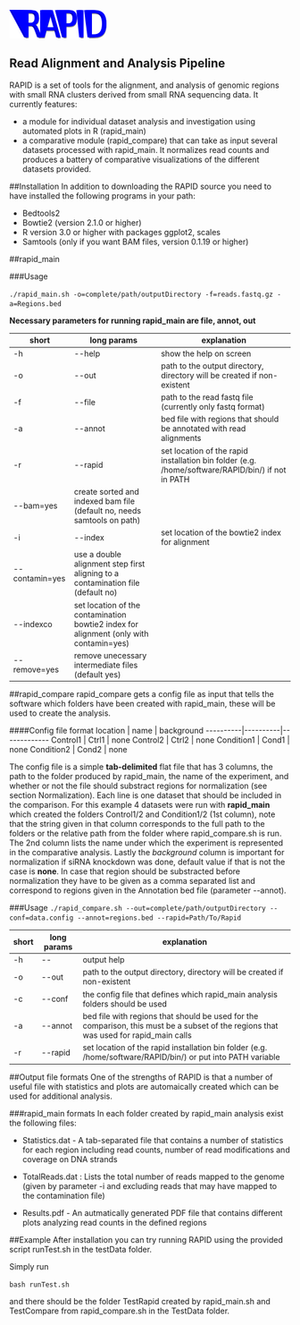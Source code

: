 ![RAPID Logo][logo]


[logo]: figures/Logo.png

Read Alignment and Analysis Pipeline
------------------------------------

RAPID is a set of tools for the alignment, and analysis of genomic regions with small RNA clusters derived from small RNA sequencing data.
It currently features:
- a module for individual dataset analysis and investigation using automated plots in R (rapid_main)
- a comparative module (rapid_compare) that can take as input several datasets processed with rapid_main. It normalizes read counts and produces a battery of comparative visualizations of the different datasets provided.


##Installation
In addition to downloading the RAPID source you need to have installed the following programs in your path:
* Bedtools2
* Bowtie2 (version 2.1.0 or higher)
* R version 3.0 or higher with packages ggplot2, scales
* Samtools (only if you want BAM files, version 0.1.19 or higher)

##rapid_main

###Usage

`./rapid_main.sh -o=complete/path/outputDirectory -f=reads.fastq.gz -a=Regions.bed  `

**Necessary parameters for running rapid_main are file, annot, out**

short | long params | explanation
-----------|------------|--------
-h | --help | show the help on screen
-o | --out  | path to the output directory, directory will be created if non-existent
-f | --file | path to the read fastq file (currently only fastq format)
-a | --annot |  bed file with regions that should be annotated with read alignments
-r | --rapid | set location of the rapid installation bin folder (e.g. /home/software/RAPID/bin/) if not in PATH
 | --bam=yes | create sorted and indexed bam file (default no, needs samtools on path)
-i | --index | set location of the bowtie2 index for alignment
 | --contamin=yes | use a double alignment step first aligning to a contamination file (default no)
 | --indexco | set location of the contamination bowtie2 index for alignment (only with contamin=yes)
 | --remove=yes | remove unecessary intermediate files (default yes)

##rapid_compare
rapid_compare gets a config file as input that tells the software which folders have been created with rapid_main, these will be used to create the analysis.

####Config file format
location   |     name |   background
----------|----------|-------------
Control1 | Ctrl1  | none
Control2 | Ctrl2  | none
Condition1 | Cond1   | none
Condition2 | Cond2   | none

The config file is a simple **tab-delimited** flat file that has 3 columns,  the path to the folder produced by rapid_main, the name of the experiment, and whether or not the file should substract regions for normalization (see section Normalization). Each line is one dataset that should be included in the comparison.
For this example 4 datasets were run with **rapid_main** which created the folders Control1/2 and Condition1/2 (1st column), note that the string given in that column corresponds to the full path to the folders or the relative path from the folder where rapid_compare.sh is run. The 2nd column lists the name under which the experiment is represented in the comparative analysis. Lastly the *background* column is important for normalization if siRNA knockdown was done, default value if that is not the case is **none**. In case that region should be substracted before normalization they have to be given as a comma separated list and correspond to regions given in the Annotation bed file (parameter --annot).
 
###Usage
`./rapid_compare.sh --out=complete/path/outputDirectory --conf=data.config --annot=regions.bed --rapid=Path/To/Rapid `

short | long params | explanation
-----------|------------|--------
-h | -- | output help
-o | --out | path to the output directory, directory will be created if non-existent
-c | --conf | the config file that defines which rapid_main analysis folders should be used
-a | --annot | bed file with regions that should be used for the comparison, this must be a subset of the regions that was used for rapid_main calls
-r | --rapid | set location of the rapid installation bin folder (e.g. /home/software/RAPID/bin/) or put into PATH variable

##Output file formats
One of the strengths of RAPID is that a number of useful file with statistics and plots are automaically created which can be used for additional analysis.

###rapid_main formats
In each folder created by rapid_main analysis exist the following files:
* Statistics.dat - A tab-separated file that contains a number of statistics for each region including read counts, number of read modifications and coverage on DNA strands

* TotalReads.dat : Lists the total number of reads mapped to the genome (given by parameter -i and excluding reads that may have mapped to the contamination file)
* Results.pdf - An autmatically generated PDF file that contains different plots analyzing read counts in the defined regions

##Example
After installation you can try running RAPID using the provided script runTest.sh in the testData folder.

Simply run

`bash runTest.sh`

and there should be the folder TestRapid created by rapid_main.sh and TestCompare from rapid_compare.sh in the TestData folder.



